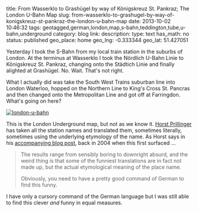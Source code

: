 title: From Wasserklo to Grashügel by way of Königskreuz St. Pankraz; The London U-Bahn Map
slug: from-wasserklo-to-grashugel-by-way-of-konigskreuz-st-pankraz-the-london-u-bahn-map
date: 2013-10-02 10:46:32
tags: geotagged,german,london,map,s-bahn,teddington,tube,u-bahn,underground
category: blog
link: 
description: 
type: text
has_math: no
status: published
geo_place: home
geo_lng: -0.333344
geo_lat: 51.427051

Yesterday I took the S-Bahn from my local train station in the suburbs of London. At the terminus at Wasserklo I took the Nördlich U-Bahn Linie to Königskreuz St. Pankraz, changing onto the Städtich Linie and finally alighted at Grashügel. No. Wait. That's not right.

What I actually did was take the South West Trains suburban line into London Waterloo, hopped on the Northern Line to King's Cross St. Pancras and then changed onto the Metropolitan Line and got off at Farringdon. What's going on here?

<!-- TEASER_END -->

[![london-u-bahn](/wp-content/uploads/2013/10/london-u-bahn.png)](/wp-content/uploads/2013/10/london-u-bahn.png "/wp-content/uploads/2013/10/london-u-bahn.png")

This is the London Underground map, but not as we know it. [Horst Prillinger](https://www.aardvark.at/ "https://www.aardvark.at/") has taken all the station names and translated them, sometimes literally, sometimes using the underlying etymology of the name. As Horst says in his [accompanying blog post](https://homepage.univie.ac.at/horst.prillinger/metro/m/londonundergroundmapgerman.html "https://homepage.univie.ac.at/horst.prillinger/metro/m/londonundergroundmapgerman.html"), back in 2004 when this first surfaced ...




> The results range from sensibly boring to downright absurd, and the weird thing is that some of the funniest translations are in fact not made up, but the actual etymological meaning of the place name.
> 
> Obviously, you need to have a pretty good command of German to find this funny.



I have only a cursory command of the German language but I was still able to find this clever *and* funny in equal measures.



